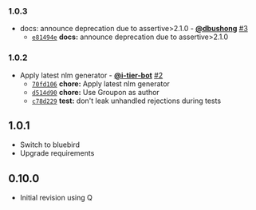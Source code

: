 ### 1.0.3

* docs: announce deprecation due to assertive>2.1.0 - **[@dbushong](https://github.com/dbushong)** [#3](https://github.com/groupon/assertive-as-promised/pull/3)
  - [`e81494e`](https://github.com/groupon/assertive-as-promised/commit/e81494e2bfb7970ffc6f0d832df28490ddf97749) **docs:** announce deprecation due to assertive>2.1.0


### 1.0.2

* Apply latest nlm generator - **[@i-tier-bot](https://github.com/i-tier-bot)** [#2](https://github.com/groupon/assertive-as-promised/pull/2)
  - [`70fd106`](https://github.com/groupon/assertive-as-promised/commit/70fd1064c5e157f7c70d7e21701077c72eabfcf3) **chore:** Apply latest nlm generator
  - [`d514d90`](https://github.com/groupon/assertive-as-promised/commit/d514d900708084c09f622bd0a5edec29ae1686e3) **chore:** Use Groupon as author
  - [`c78d229`](https://github.com/groupon/assertive-as-promised/commit/c78d22990ca29864a9e3e4d244e319a15ad09f98) **test:** don't leak unhandled rejections during tests


## 1.0.1

* Switch to bluebird
* Upgrade requirements

## 0.10.0

* Initial revision using Q

